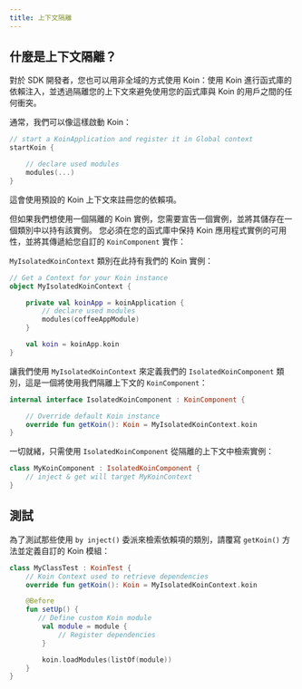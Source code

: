 ```yaml
---
title: 上下文隔離
---
```


## 什麼是上下文隔離？

對於 SDK 開發者，您也可以用非全域的方式使用 Koin：使用 Koin 進行函式庫的依賴注入，並透過隔離您的上下文來避免使用您的函式庫與 Koin 的用戶之間的任何衝突。

通常，我們可以像這樣啟動 Koin：

```kotlin
// start a KoinApplication and register it in Global context
startKoin {

    // declare used modules
    modules(...)
}
```

這會使用預設的 Koin 上下文來註冊您的依賴項。

但如果我們想使用一個隔離的 Koin 實例，您需要宣告一個實例，並將其儲存在一個類別中以持有該實例。
您必須在您的函式庫中保持 Koin 應用程式實例的可用性，並將其傳遞給您自訂的 `KoinComponent` 實作：

`MyIsolatedKoinContext` 類別在此持有我們的 Koin 實例：

```kotlin
// Get a Context for your Koin instance
object MyIsolatedKoinContext {

    private val koinApp = koinApplication {
        // declare used modules
        modules(coffeeAppModule)
    }

    val koin = koinApp.koin 
}
```

讓我們使用 `MyIsolatedKoinContext` 來定義我們的 `IsolatedKoinComponent` 類別，這是一個將使用我們隔離上下文的 `KoinComponent`：

```kotlin
internal interface IsolatedKoinComponent : KoinComponent {

    // Override default Koin instance
    override fun getKoin(): Koin = MyIsolatedKoinContext.koin
}
```

一切就緒，只需使用 `IsolatedKoinComponent` 從隔離的上下文中檢索實例：

```kotlin
class MyKoinComponent : IsolatedKoinComponent {
    // inject & get will target MyKoinContext
}
```

## 測試

為了測試那些使用 `by inject()` 委派來檢索依賴項的類別，請覆寫 `getKoin()` 方法並定義自訂的 Koin 模組：

```kotlin
class MyClassTest : KoinTest {
    // Koin Context used to retrieve dependencies
    override fun getKoin(): Koin = MyIsolatedKoinContext.koin

    @Before
    fun setUp() {
       // Define custom Koin module
        val module = module {
            // Register dependencies
        }

        koin.loadModules(listOf(module))
    }
}